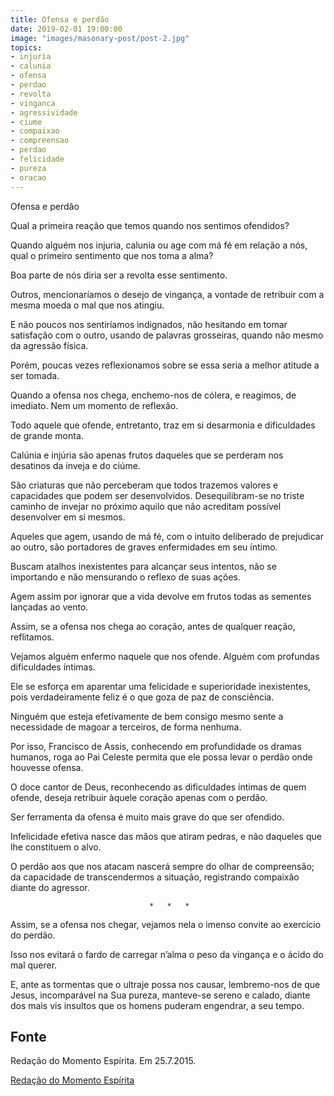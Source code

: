 ```yaml
---
title: Ofensa e perdão
date: 2019-02-01 19:00:00
image: "images/masonary-post/post-2.jpg"
topics: 
- injuria
- calunia
- ofensa
- perdao
- revolta
- vinganca
- agressividade
- ciume
- compaixao
- compreensao
- perdao
- felicidade
- pureza
- oracao
---
```


Ofensa e perdão

Qual a primeira reação que temos quando nos sentimos ofendidos?

Quando alguém nos injuria, calunia ou age com má fé em relação a nós, qual o
primeiro sentimento que nos toma a alma?

Boa parte de nós diria ser a revolta esse sentimento.

Outros, mencionaríamos o desejo de vingança, a vontade de retribuir com a mesma
moeda o mal que nos atingiu.

E não poucos nos sentiríamos indignados, não hesitando em tomar satisfação com
o outro, usando de palavras grosseiras, quando não mesmo da agressão física.

Porém, poucas vezes reflexionamos sobre se essa seria a melhor atitude a ser
tomada.

Quando a ofensa nos chega, enchemo-nos de cólera, e reagimos, de imediato. Nem
um momento de reflexão.

Todo aquele que ofende, entretanto, traz em si desarmonia e dificuldades de
grande monta.

Calúnia e injúria são apenas frutos daqueles que se perderam nos desatinos da
inveja e do ciúme.

São criaturas que não perceberam que todos trazemos valores e capacidades que
podem ser desenvolvidos. Desequilibram-se no triste caminho de invejar no
próximo aquilo que não acreditam possível desenvolver em si mesmos.

Aqueles que agem, usando de má fé, com o intuito deliberado de prejudicar ao
outro, são portadores de graves enfermidades em seu íntimo.

Buscam atalhos inexistentes para alcançar seus intentos, não se importando e
não mensurando o reflexo de suas ações.

Agem assim por ignorar que a vida devolve em frutos todas as sementes lançadas
ao vento.

Assim, se a ofensa nos chega ao coração, antes de qualquer reação, reflitamos.

Vejamos alguém enfermo naquele que nos ofende. Alguém com profundas
dificuldades íntimas.

Ele se esforça em aparentar uma felicidade e superioridade inexistentes, pois
verdadeiramente feliz é o que goza de paz de consciência.

Ninguém que esteja efetivamente de bem consigo mesmo sente a necessidade de
magoar a terceiros, de forma nenhuma.

Por isso, Francisco de Assis, conhecendo em profundidade os dramas humanos,
roga ao Pai Celeste permita que ele possa levar o perdão onde houvesse ofensa.

O doce cantor de Deus, reconhecendo as dificuldades íntimas de quem ofende,
deseja retribuir àquele coração apenas com o perdão.

Ser ferramenta da ofensa é muito mais grave do que ser ofendido.

Infelicidade efetiva nasce das mãos que atiram pedras, e não daqueles que lhe
constituem o alvo.

O perdão aos que nos atacam nascerá sempre do olhar de compreensão; da
capacidade de transcendermos a situação, registrando compaixão diante do
agressor.

                                   *   *   *

Assim, se a ofensa nos chegar, vejamos nela o imenso convite ao exercício do
perdão.

Isso nos evitará o fardo de carregar n’alma o peso da vingança e o ácido do mal
querer.

E, ante as tormentas que o ultraje possa nos causar, lembremo-nos de que Jesus,
incomparável na Sua pureza, manteve-se sereno e calado, diante dos mais vis
insultos que os homens puderam engendrar, a seu tempo.

## Fonte
Redação do Momento Espírita.
Em 25.7.2015.

[Redação do Momento Espírita](http://www.momento.com.br/pt/ler_texto.php?id=4527)


